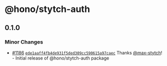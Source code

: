 # @hono/stytch-auth

## 0.1.0

### Minor Changes

- [#1186](https://github.com/honojs/middleware/pull/1186) [`ede1aaff4fb4de931f5ded309cc590615a97caec`](https://github.com/honojs/middleware/commit/ede1aaff4fb4de931f5ded309cc590615a97caec) Thanks [@max-stytch](https://github.com/max-stytch)! - Initial release of @hono/stytch-auth package
